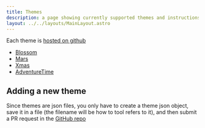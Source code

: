 ```yaml
---
title: Themes
description: a page showing currently supported themes and instructions on adding more
layout: ../../layouts/MainLayout.astro
---
```


Each theme is [hosted on github](https://github.com/BleedingEffigy/blossom-plus/tree/master/themes)

- [Blossom](https://github.com/BleedingEffigy/blossom-plus/blob/master/themes/blossom.json)
- [Mars](https://github.com/BleedingEffigy/blossom-plus/blob/master/themes/mars.json)
- [Xmas](https://github.com/BleedingEffigy/blossom-plus/blob/master/themes/xmas.json)
- [AdventureTime](https://github.com/BleedingEffigy/blossom-plus/blob/master/themes/adventureTime.json)

## Adding a new theme

Since themes are json files, you only have to create a theme json object, save it in a file (the filename will be how to tool refers to it), and then submit a PR request in the [GitHub repo](https://github.com/BleedingEffigy/blossom-plus/tree/master/themes)
